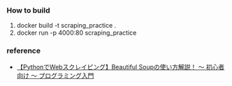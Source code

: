 ### How to build
1. docker build -t scraping_practice .
2. docker run -p 4000:80 scraping_practice

### reference
- [【PythonでWebスクレイピング】Beautiful Soupの使い方解説！ 〜 初心者向け 〜 プログラミング入門](https://www.youtube.com/watch?v=rDVrf9sCOW8)